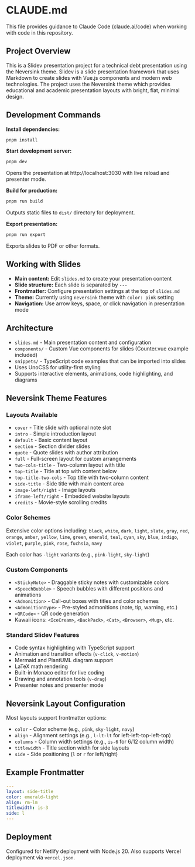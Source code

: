 # CLAUDE.md

This file provides guidance to Claude Code (claude.ai/code) when working with code in this repository.

## Project Overview

This is a Slidev presentation project for a technical debt presentation using the Neversink theme. Slidev is a slide presentation framework that uses Markdown to create slides with Vue.js components and modern web technologies. The project uses the Neversink theme which provides educational and academic presentation layouts with bright, flat, minimal design.

## Development Commands

**Install dependencies:**
```bash
pnpm install
```

**Start development server:**
```bash
pnpm dev
```
Opens the presentation at http://localhost:3030 with live reload and presenter mode.

**Build for production:**
```bash
pnpm run build
```
Outputs static files to `dist/` directory for deployment.

**Export presentation:**
```bash
pnpm run export
```
Exports slides to PDF or other formats.

## Working with Slides

- **Main content:** Edit `slides.md` to create your presentation content
- **Slide structure:** Each slide is separated by `---`
- **Frontmatter:** Configure presentation settings at the top of `slides.md`
- **Theme:** Currently using `neversink` theme with `color: pink` setting
- **Navigation:** Use arrow keys, space, or click navigation in presentation mode

## Architecture

- `slides.md` - Main presentation content and configuration
- `components/` - Custom Vue components for slides (Counter.vue example included)
- `snippets/` - TypeScript code examples that can be imported into slides
- Uses UnoCSS for utility-first styling
- Supports interactive elements, animations, code highlighting, and diagrams

## Neversink Theme Features

### Layouts Available
- `cover` - Title slide with optional note slot
- `intro` - Simple introduction layout
- `default` - Basic content layout
- `section` - Section divider slides
- `quote` - Quote slides with author attribution
- `full` - Full-screen layout for custom arrangements
- `two-cols-title` - Two-column layout with title
- `top-title` - Title at top with content below
- `top-title-two-cols` - Top title with two-column content
- `side-title` - Side title with main content area
- `image-left/right` - Image layouts
- `iframe-left/right` - Embedded website layouts
- `credits` - Movie-style scrolling credits

### Color Schemes
Extensive color options including: `black`, `white`, `dark`, `light`, `slate`, `gray`, `red`, `orange`, `amber`, `yellow`, `lime`, `green`, `emerald`, `teal`, `cyan`, `sky`, `blue`, `indigo`, `violet`, `purple`, `pink`, `rose`, `fuchsia`, `navy`

Each color has `-light` variants (e.g., `pink-light`, `sky-light`)

### Custom Components
- `<StickyNote>` - Draggable sticky notes with customizable colors
- `<SpeechBubble>` - Speech bubbles with different positions and animations
- `<Admonition>` - Call-out boxes with titles and color schemes
- `<AdmonitionType>` - Pre-styled admonitions (note, tip, warning, etc.)
- `<QRCode>` - QR code generation
- Kawaii icons: `<IceCream>`, `<BackPack>`, `<Cat>`, `<Browser>`, `<Mug>`, etc.

### Standard Slidev Features
- Code syntax highlighting with TypeScript support
- Animation and transition effects (`v-click`, `v-motion`)
- Mermaid and PlantUML diagram support
- LaTeX math rendering
- Built-in Monaco editor for live coding
- Drawing and annotation tools (`v-drag`)
- Presenter notes and presenter mode

## Neversink Layout Configuration

Most layouts support frontmatter options:
- `color` - Color scheme (e.g., `pink`, `sky-light`, `navy`)
- `align` - Alignment settings (e.g., `l-lt-lt` for left-left-top-left-top)
- `columns` - Column width settings (e.g., `is-6` for 6/12 column width)
- `titlewidth` - Title section width for side layouts
- `side` - Side positioning (`l` or `r` for left/right)

## Example Frontmatter

```yaml
---
layout: side-title
color: emerald-light
align: rm-lm
titlewidth: is-3
side: l
---
```

## Deployment

Configured for Netlify deployment with Node.js 20. Also supports Vercel deployment via `vercel.json`.